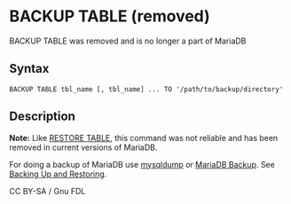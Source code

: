 
# BACKUP TABLE (removed)

BACKUP TABLE was removed and is no longer a part of MariaDB


## Syntax


```
BACKUP TABLE tbl_name [, tbl_name] ... TO '/path/to/backup/directory'
```

## Description


**Note:** Like [RESTORE TABLE](restore-table-removed.md), this command was not reliable and has been removed in current versions of MariaDB.


For doing a backup of MariaDB use [mysqldump](../../../../../clients-and-utilities/legacy-clients-and-utilities/mysqldump.md) or [MariaDB Backup](../../../../../server-management/backing-up-and-restoring-databases/mariabackup/README.md). See [Backing Up and Restoring](../../../../../server-management/backing-up-and-restoring-databases/README.md).


CC BY-SA / Gnu FDL

